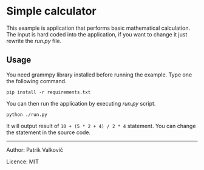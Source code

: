 # Simple calculator

This example is application that performs basic mathematical calculation.
The input is hard coded into the application, if you want to change it just rewrite the *run.py* file.


## Usage

You need grammpy library installed before running the example.
Type one the following command.
```text
pip install -r requirements.txt
```

You can then run the application by executing *run.py* script.

```text
python ./run.py
```

It will output result of `10 + (5 * 2 + 4) / 2 * 4` statement.
You can change the statement in the source code.

-----

Author: Patrik Valkovič

Licence: MIT
